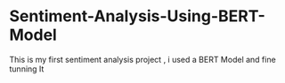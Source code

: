  # Sentiment-Analysis-Using-BERT-Model
This is my first sentiment analysis project , i used a BERT Model and fine tunning It  
   
  
  
         
    
         
         
   
 
